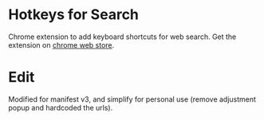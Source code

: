 # Hotkeys for Search
Chrome extension to add keyboard shortcuts for web search.
Get the extension on [chrome web store](https://chrome.google.com/webstore/detail/hotkeys-for-search/gfmeadbjkfhkeklgaomifcaihbhpeido).

# Edit

Modified for manifest v3, and simplify for personal use (remove adjustment popup
and hardcoded the urls).